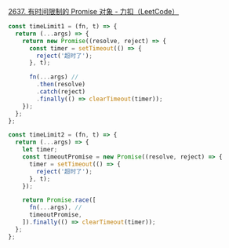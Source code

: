 [2637. 有时间限制的 Promise 对象 - 力扣（LeetCode）](https://leetcode.cn/problems/promise-time-limit/description/)



```javascript
const timeLimit1 = (fn, t) => {
  return (...args) => {
    return new Promise((resolve, reject) => {
      const timer = setTimeout(() => {
        reject('超时了');
      }, t);

      fn(...args) //
        .then(resolve)
        .catch(reject)
        .finally(() => clearTimeout(timer));
    });
  };
};

const timeLimit2 = (fn, t) => {
  return (...args) => {
    let timer;
    const timeoutPromise = new Promise((resolve, reject) => {
      timer = setTimeout(() => {
        reject('超时了');
      }, t);
    });

    return Promise.race([
      fn(...args), //
      timeoutPromise,
    ]).finally(() => clearTimeout(timer));
  };
};


```


